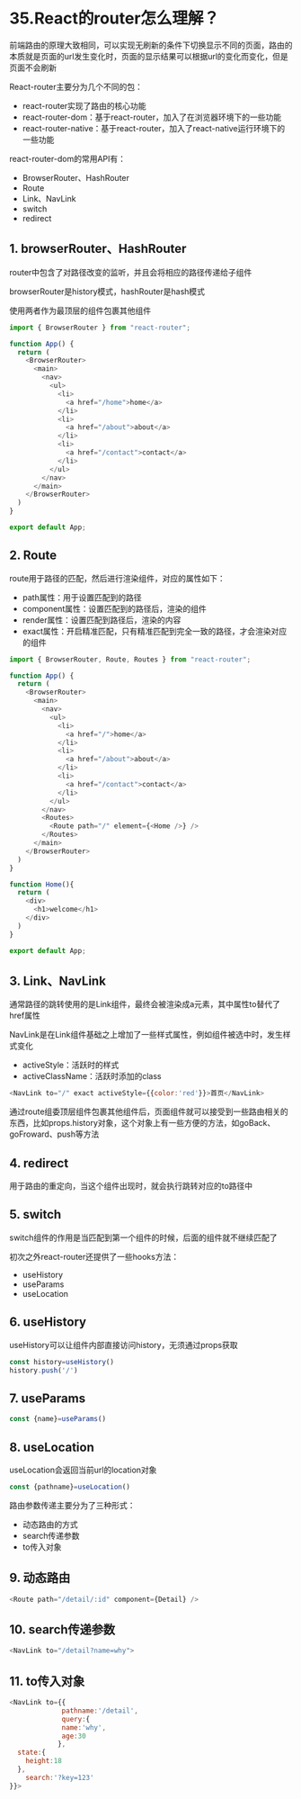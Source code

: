 # 35.React的router怎么理解？

前端路由的原理大致相同，可以实现无刷新的条件下切换显示不同的页面，路由的本质就是页面的url发生变化时，页面的显示结果可以根据url的变化而变化，但是页面不会刷新

React-router主要分为几个不同的包：

- react-router实现了路由的核心功能
- react-router-dom：基于react-router，加入了在浏览器环境下的一些功能
- react-router-native：基于react-router，加入了react-native运行环境下的一些功能



react-router-dom的常用API有：

- BrowserRouter、HashRouter
- Route
- Link、NavLink
- switch
- redirect



## 1. browserRouter、HashRouter

router中包含了对路径改变的监听，并且会将相应的路径传递给子组件

browserRouter是history模式，hashRouter是hash模式

使用两者作为最顶层的组件包裹其他组件

```js
import { BrowserRouter } from "react-router";

function App() {
  return (
    <BrowserRouter>
      <main>
        <nav>
          <ul>
            <li>
              <a href="/home">home</a>
            </li>
            <li>
              <a href="/about">about</a>
            </li>
            <li>
              <a href="/contact">contact</a>
            </li>
          </ul>
        </nav>
      </main>
    </BrowserRouter>
  )
}

export default App;
```



## 2. Route

route用于路径的匹配，然后进行渲染组件，对应的属性如下：

- path属性：用于设置匹配到的路径
- component属性：设置匹配到的路径后，渲染的组件
- render属性：设置匹配到路径后，渲染的内容
- exact属性：开启精准匹配，只有精准匹配到完全一致的路径，才会渲染对应的组件

```js
import { BrowserRouter, Route, Routes } from "react-router";

function App() {
  return (
    <BrowserRouter>
      <main>
        <nav>
          <ul>
            <li>
              <a href="/">home</a>
            </li>
            <li>
              <a href="/about">about</a>
            </li>
            <li>
              <a href="/contact">contact</a>
            </li>
          </ul>
        </nav>
        <Routes>
          <Route path="/" element={<Home />} />
        </Routes>
      </main>
    </BrowserRouter>
  )
}

function Home(){
  return (
    <div>
      <h1>welcome</h1>
    </div>
  )
}

export default App;
```

## 3. Link、NavLink

通常路径的跳转使用的是Link组件，最终会被渲染成a元素，其中属性to替代了href属性

NavLink是在Link组件基础之上增加了一些样式属性，例如组件被选中时，发生样式变化

- activeStyle：活跃时的样式
- activeClassName：活跃时添加的class

```js
<NavLink to="/" exact activeStyle={{color:'red'}}>首页</NavLink>
```

通过route组委顶层组件包裹其他组件后，页面组件就可以接受到一些路由相关的东西，比如props.history对象，这个对象上有一些方便的方法，如goBack、goFroward、push等方法



## 4. redirect

用于路由的重定向，当这个组件出现时，就会执行跳转对应的to路径中



## 5. switch

switch组件的作用是当匹配到第一个组件的时候，后面的组件就不继续匹配了



初次之外react-router还提供了一些hooks方法：

- useHistory
- useParams
- useLocation



## 6. useHistory

useHistory可以让组件内部直接访问history，无须通过props获取

```js
const history=useHistory()
history.push('/')
```

## 7. useParams

```js
const {name}=useParams()
```

## 8. useLocation

useLocation会返回当前url的location对象

```js
const {pathname}=useLocation()
```



路由参数传递主要分为了三种形式：

- 动态路由的方式
- search传递参数
- to传入对象



## 9. 动态路由

```js
<Route path="/detail/:id" component={Detail} />
```

## 10. search传递参数

```js
<NavLink to="/detail?name=why">
```



## 11. to传入对象

```js
<NavLink to={{
             pathname:'/detail',
             query:{
             name:'why',
             age:30
            },
  state:{
    height:18
  },
    search:'?key=123'
}}>
```

